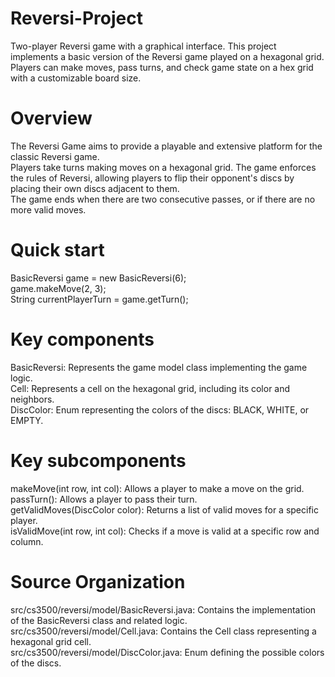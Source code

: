 # Reversi-Project
Two-player Reversi game with a graphical interface. This project implements a basic version of the 
Reversi game played on a hexagonal grid. Players can make moves, pass turns, and check game state on
a hex grid with a customizable board size.

# Overview
The Reversi Game aims to provide a playable and extensive platform for the classic Reversi game. \
Players take turns making moves on a hexagonal grid. The game enforces the rules of Reversi, 
allowing players to flip their opponent's discs by placing their own discs adjacent to them. \
The game ends when there are two consecutive passes, or if there are no more valid moves. 
    
# Quick start
BasicReversi game = new BasicReversi(6); \
game.makeMove(2, 3); \
String currentPlayerTurn = game.getTurn(); 

# Key components
BasicReversi: Represents the game model class implementing the game logic. \
Cell: Represents a cell on the hexagonal grid, including its color and neighbors. \
DiscColor: Enum representing the colors of the discs: BLACK, WHITE, or EMPTY.

# Key subcomponents
makeMove(int row, int col): Allows a player to make a move on the grid. \
passTurn(): Allows a player to pass their turn. \
getValidMoves(DiscColor color): Returns a list of valid moves for a specific player. \
isValidMove(int row, int col): Checks if a move is valid at a specific row and column.

# Source Organization
src/cs3500/reversi/model/BasicReversi.java: Contains the implementation of the BasicReversi class 
                                            and related logic. \
src/cs3500/reversi/model/Cell.java: Contains the Cell class representing a hexagonal grid cell. \
src/cs3500/reversi/model/DiscColor.java: Enum defining the possible colors of the discs.
    
